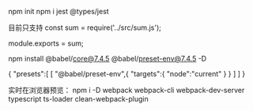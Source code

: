 npm init
npm i jest @types/jest

目前只支持
const sum = require('../src/sum.js');

module.exports = sum;

npm install @babel/core@7.4.5 @babel/preset-env@7.4.5 -D

{
"presets":[
[
"@babel/preset-env",{
"targets":{
"node":"current"
}
}
]
]
}





实时在浏览器预览：
npm i -D webpack webpack-cli webpack-dev-server typescript ts-loader clean-webpack-plugin